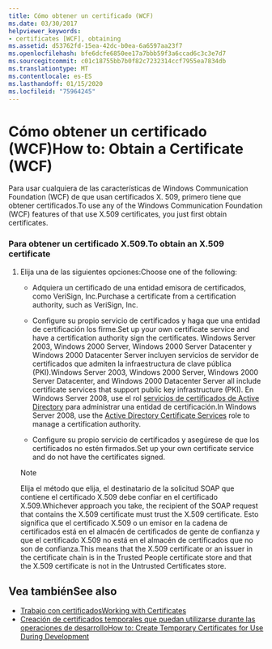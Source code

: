 ```yaml
---
title: Cómo obtener un certificado (WCF)
ms.date: 03/30/2017
helpviewer_keywords:
- certificates [WCF], obtaining
ms.assetid: d53762fd-15ea-42dc-b0ea-6a6597aa23f7
ms.openlocfilehash: bfe6dcfe6850ee17a7bbb59f3a6ccad6c3c3e7d7
ms.sourcegitcommit: c01c18755bb7b0f82c7232314ccf7955ea7834db
ms.translationtype: MT
ms.contentlocale: es-ES
ms.lasthandoff: 01/15/2020
ms.locfileid: "75964245"
---
```

# <a name="how-to-obtain-a-certificate-wcf"></a><span data-ttu-id="4318a-102">Cómo obtener un certificado (WCF)</span><span class="sxs-lookup"><span data-stu-id="4318a-102">How to: Obtain a Certificate (WCF)</span></span>
<span data-ttu-id="4318a-103">Para usar cualquiera de las características de Windows Communication Foundation (WCF) de que usan certificados X. 509, primero tiene que obtener certificados.</span><span class="sxs-lookup"><span data-stu-id="4318a-103">To use any of the Windows Communication Foundation (WCF) features of that use X.509 certificates, you just first obtain certificates.</span></span>  
  
### <a name="to-obtain-an-x509-certificate"></a><span data-ttu-id="4318a-104">Para obtener un certificado X.509.</span><span class="sxs-lookup"><span data-stu-id="4318a-104">To obtain an X.509 certificate</span></span>  
  
1. <span data-ttu-id="4318a-105">Elija una de las siguientes opciones:</span><span class="sxs-lookup"><span data-stu-id="4318a-105">Choose one of the following:</span></span>  
  
    - <span data-ttu-id="4318a-106">Adquiera un certificado de una entidad emisora de certificados, como VeriSign, Inc.</span><span class="sxs-lookup"><span data-stu-id="4318a-106">Purchase a certificate from a certification authority, such as VeriSign, Inc.</span></span>  
  
    - <span data-ttu-id="4318a-107">Configure su propio servicio de certificados y haga que una entidad de certificación los firme.</span><span class="sxs-lookup"><span data-stu-id="4318a-107">Set up your own certificate service and have a certification authority sign the certificates.</span></span> <span data-ttu-id="4318a-108">Windows Server 2003, Windows 2000 Server, Windows 2000 Server Datacenter y Windows 2000 Datacenter Server incluyen servicios de servidor de certificados que admiten la infraestructura de clave pública (PKI).</span><span class="sxs-lookup"><span data-stu-id="4318a-108">Windows Server 2003, Windows 2000 Server, Windows 2000 Server Datacenter, and Windows 2000 Datacenter Server all include certificate services that support public key infrastructure (PKI).</span></span> <span data-ttu-id="4318a-109">En Windows Server 2008, use el rol [servicios de certificados de Active Directory](https://docs.microsoft.com/previous-versions/windows/it-pro/windows-server-2008-R2-and-2008/cc731564(v=ws.10)) para administrar una entidad de certificación.</span><span class="sxs-lookup"><span data-stu-id="4318a-109">In Windows Server 2008, use the [Active Directory Certificate Services](https://docs.microsoft.com/previous-versions/windows/it-pro/windows-server-2008-R2-and-2008/cc731564(v=ws.10)) role to manage a certification authority.</span></span>  
  
    - <span data-ttu-id="4318a-110">Configure su propio servicio de certificados y asegúrese de que los certificados no estén firmados.</span><span class="sxs-lookup"><span data-stu-id="4318a-110">Set up your own certificate service and do not have the certificates signed.</span></span>  
  
    > [!NOTE]
    > <span data-ttu-id="4318a-111">Elija el método que elija, el destinatario de la solicitud SOAP que contiene el certificado X.509 debe confiar en el certificado X.509.</span><span class="sxs-lookup"><span data-stu-id="4318a-111">Whichever approach you take, the recipient of the SOAP request that contains the X.509 certificate must trust the X.509 certificate.</span></span> <span data-ttu-id="4318a-112">Esto significa que el certificado X.509 o un emisor en la cadena de certificados está en el almacén de certificados de gente de confianza y que el certificado X.509 no está en el almacén de certificados que no son de confianza.</span><span class="sxs-lookup"><span data-stu-id="4318a-112">This means that the X.509 certificate or an issuer in the certificate chain is in the Trusted People certificate store and that the X.509 certificate is not in the Untrusted Certificates store.</span></span>  
  
## <a name="see-also"></a><span data-ttu-id="4318a-113">Vea también</span><span class="sxs-lookup"><span data-stu-id="4318a-113">See also</span></span>

- [<span data-ttu-id="4318a-114">Trabajo con certificados</span><span class="sxs-lookup"><span data-stu-id="4318a-114">Working with Certificates</span></span>](../../../../docs/framework/wcf/feature-details/working-with-certificates.md)
- [<span data-ttu-id="4318a-115">Creación de certificados temporales que puedan utilizarse durante las operaciones de desarrollo</span><span class="sxs-lookup"><span data-stu-id="4318a-115">How to: Create Temporary Certificates for Use During Development</span></span>](../../../../docs/framework/wcf/feature-details/how-to-create-temporary-certificates-for-use-during-development.md)
